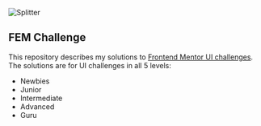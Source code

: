 ![Splitter](/public/images/Live_desktop_view.png)

## FEM Challenge

This repository describes my solutions to [Frontend Mentor UI challenges](https://www.frontendmentor.io/challenges/). The solutions are for UI challenges in all 5 levels:

- Newbies
- Junior
- Intermediate
- Advanced
- Guru
